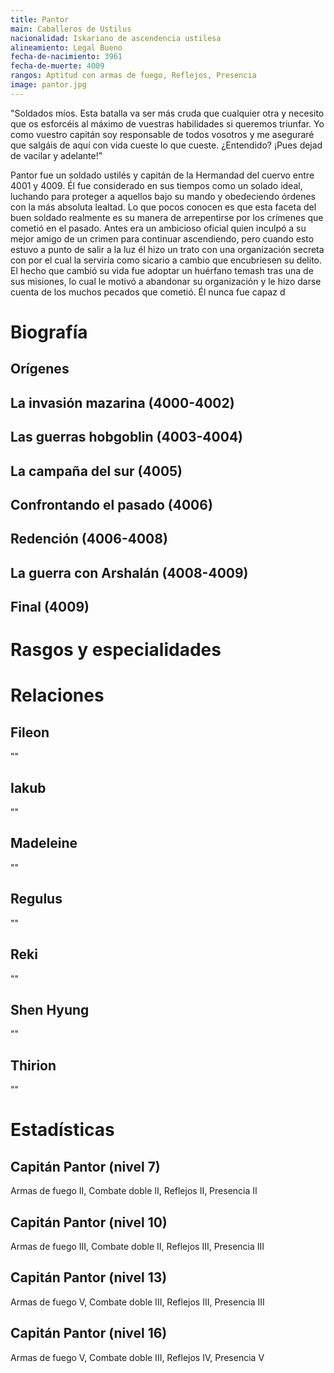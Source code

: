 ```yaml
---
title: Pantor
main: Caballeros de Ustilus
nacionalidad: Iskariano de ascendencia ustilesa
alineamiento: Legal Bueno
fecha-de-nacimiento: 3961
fecha-de-muerte: 4009
rangos: Aptitud con armas de fuego, Reflejos, Presencia
image: pantor.jpg
---
```


"Soldados míos. Esta batalla va ser más cruda que cualquier otra y necesito que os esforcéis al máximo de vuestras habilidades si queremos triunfar. Yo como vuestro capitán soy responsable de todos vosotros y me aseguraré que salgáis de aquí con vida cueste lo que cueste. ¿Entendido? ¡Pues dejad de vacilar y adelante!"

Pantor fue un soldado ustilés y capitán de la Hermandad del cuervo entre 4001 y 4009. Él fue considerado en sus tiempos como un solado ideal, luchando para proteger a aquellos bajo su mando y obedeciendo órdenes con la más absoluta lealtad. Lo que pocos conocen es que esta faceta del buen soldado realmente es su manera de arrepentirse por los crímenes que cometió en el pasado. Antes era un ambicioso oficial quien inculpó a su mejor amigo de un crimen para continuar ascendiendo, pero cuando esto estuvo a punto de salir a la luz él hizo un trato con una organización secreta con por el cual la serviría como sicario a cambio que encubriesen su delito. El hecho que cambió su vida fue adoptar un huérfano temash tras una de sus misiones, lo cual le motivó a abandonar su organización y le hizo darse cuenta de los muchos pecados que cometió. Él nunca fue capaz d

# Biografía

## Orígenes



## La invasión mazarina (4000-4002)



## Las guerras hobgoblin (4003-4004)



## La campaña del sur (4005)



## Confrontando el pasado (4006)



## Redención (4006-4008)



## La guerra con Arshalán (4008-4009)



## Final (4009)



# Rasgos y especialidades



# Relaciones

## Fileon

""

## Iakub

""

## Madeleine

""

## Regulus

""

## Reki

""

## Shen Hyung

""

## Thirion

""

# Estadísticas



## Capitán Pantor (nivel 7)

Armas de fuego II, Combate doble II, Reflejos II, Presencia II

## Capitán Pantor (nivel 10)

Armas de fuego III, Combate doble II, Reflejos III, Presencia III

## Capitán Pantor (nivel 13)

Armas de fuego V, Combate doble III, Reflejos III, Presencia III

## Capitán Pantor (nivel 16)

Armas de fuego V, Combate doble III, Reflejos IV, Presencia V
